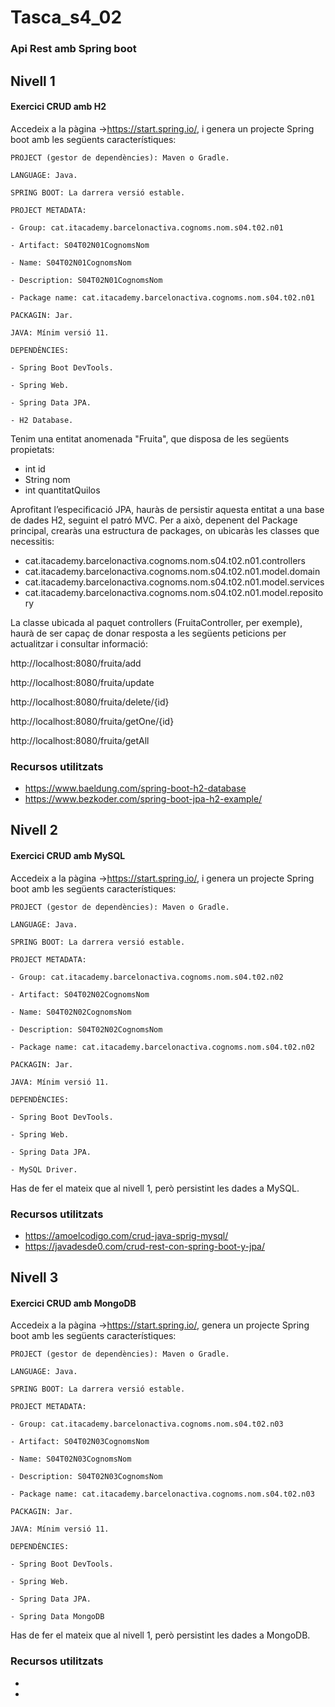 # Tasca_s4_02
### Api Rest amb Spring boot

## Nivell 1

#### Exercici CRUD amb H2

Accedeix a la pàgina ->https://start.spring.io/, i genera un projecte Spring boot amb les següents característiques:

    PROJECT (gestor de dependències): Maven o Gradle. 

    LANGUAGE: Java.

    SPRING BOOT: La darrera versió estable.

    PROJECT METADATA:

    - Group: cat.itacademy.barcelonactiva.cognoms.nom.s04.t02.n01

    - Artifact: S04T02N01CognomsNom

    - Name: S04T02N01CognomsNom

    - Description: S04T02N01CognomsNom

    - Package name: cat.itacademy.barcelonactiva.cognoms.nom.s04.t02.n01

    PACKAGIN: Jar.

    JAVA: Mínim versió 11.

    DEPENDÈNCIES:

    - Spring Boot DevTools.

    - Spring Web.

    - Spring Data JPA. 

    - H2 Database.


Tenim una entitat anomenada "Fruita", que disposa de les següents propietats:

- int id
- String nom
- int quantitatQuilos

Aprofitant l’especificació JPA, hauràs de persistir aquesta entitat a una base de dades H2, seguint el patró MVC. Per a això, depenent del Package principal, crearàs una estructura de packages, on ubicaràs les classes que necessitis:

- cat.itacademy.barcelonactiva.cognoms.nom.s04.t02.n01.controllers
- cat.itacademy.barcelonactiva.cognoms.nom.s04.t02.n01.model.domain
- cat.itacademy.barcelonactiva.cognoms.nom.s04.t02.n01.model.services
- cat.itacademy.barcelonactiva.cognoms.nom.s04.t02.n01.model.repository

La classe ubicada al paquet controllers (FruitaController, per exemple), haurà de ser capaç de donar resposta a les següents peticions per actualitzar i consultar informació:

http://localhost:8080/fruita/add

http://localhost:8080/fruita/update

http://localhost:8080/fruita/delete/{id}

http://localhost:8080/fruita/getOne/{id}

http://localhost:8080/fruita/getAll

### Recursos utilitzats

- https://www.baeldung.com/spring-boot-h2-database
- https://www.bezkoder.com/spring-boot-jpa-h2-example/

    
## Nivell 2

#### Exercici CRUD amb MySQL

Accedeix a la pàgina ->https://start.spring.io/, i genera un projecte Spring boot amb les següents característiques:

    PROJECT (gestor de dependències): Maven o Gradle.

    LANGUAGE: Java.

    SPRING BOOT: La darrera versió estable.

    PROJECT METADATA:

    - Group: cat.itacademy.barcelonactiva.cognoms.nom.s04.t02.n02

    - Artifact: S04T02N02CognomsNom

    - Name: S04T02N02CognomsNom

    - Description: S04T02N02CognomsNom

    - Package name: cat.itacademy.barcelonactiva.cognoms.nom.s04.t02.n02

    PACKAGIN: Jar.

    JAVA: Mínim versió 11.

    DEPENDÈNCIES:

    - Spring Boot DevTools.

    - Spring Web.

    - Spring Data JPA.

    - MySQL Driver. 


Has de fer el mateix que al nivell 1, però persistint les dades a MySQL.

### Recursos utilitzats

- https://amoelcodigo.com/crud-java-sprig-mysql/
- https://javadesde0.com/crud-rest-con-spring-boot-y-jpa/


## Nivell 3

#### Exercici CRUD amb MongoDB

Accedeix a la pàgina ->https://start.spring.io/, genera un projecte Spring boot amb les següents característiques:

    PROJECT (gestor de dependències): Maven o Gradle.

    LANGUAGE: Java.

    SPRING BOOT: La darrera versió estable.

    PROJECT METADATA:

    - Group: cat.itacademy.barcelonactiva.cognoms.nom.s04.t02.n03

    - Artifact: S04T02N03CognomsNom

    - Name: S04T02N03CognomsNom

    - Description: S04T02N03CognomsNom

    - Package name: cat.itacademy.barcelonactiva.cognoms.nom.s04.t02.n03

    PACKAGIN: Jar.

    JAVA: Mínim versió 11.

    DEPENDÈNCIES:

    - Spring Boot DevTools.

    - Spring Web.

    - Spring Data JPA.

    - Spring Data MongoDB 

Has de fer el mateix que al nivell 1, però persistint les dades a MongoDB.

### Recursos utilitzats

- 
- 
